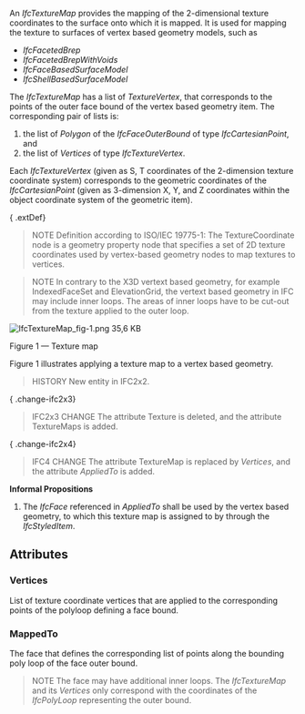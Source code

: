 An _IfcTextureMap_ provides the mapping of the 2-dimensional texture coordinates to the surface onto which it is mapped. It is used for mapping the texture to surfaces of vertex based geometry models, such as

<!-- end of short definition -->


* _IfcFacetedBrep_
* _IfcFacetedBrepWithVoids_
* _IfcFaceBasedSurfaceModel_
* _IfcShellBasedSurfaceModel_

The _IfcTextureMap_ has a list of _TextureVertex_, that corresponds to the points of the outer face bound of the vertex based geometry item. The corresponding pair of lists is:

1. the list of _Polygon_ of the _IfcFaceOuterBound_ of type _IfcCartesianPoint_, and
2. the list of _Vertices_ of type _IfcTextureVertex_.

Each _IfcTextureVertex_ (given as S, T coordinates of the 2-dimension texture coordinate system) corresponds to the geometric coordinates of the _IfcCartesianPoint_ (given as 3-dimension X, Y, and Z coordinates within the object coordinate system of the geometric item).

{ .extDef}
> NOTE Definition according to ISO/IEC 19775-1:
> The TextureCoordinate node is a geometry property node that specifies a set of 2D texture coordinates used by vertex-based geometry nodes to map textures to vertices.

> NOTE In contrary to the X3D vertext based geometry, for example IndexedFaceSet and ElevationGrid, the vertext based geometry in IFC may include inner loops. The areas of inner loops have to be cut-out from the texture applied to the outer loop.

![IfcTextureMap_fig-1.png 35,6 KB](../../../../figures/ifctexturemap_fig-1.png)

Figure 1 — Texture map

Figure 1 illustrates applying a texture map to a vertex based geometry.

> HISTORY New entity in IFC2x2.

{ .change-ifc2x3}
> IFC2x3 CHANGE The attribute Texture is deleted, and the attribute TextureMaps is added.

{ .change-ifc2x4}
> IFC4 CHANGE The attribute TextureMap is replaced by _Vertices_, and the attribute _AppliedTo_ is added.

**Informal Propositions**

1. The _IfcFace_ referenced in _AppliedTo_ shall be used by the vertex based geometry, to which this texture map is assigned to by through the _IfcStyledItem_.

## Attributes

### Vertices
List of texture coordinate vertices that are applied to the corresponding points of the polyloop defining a face bound.

### MappedTo
The face that defines the corresponding list of points along the bounding poly loop of the face outer bound.
> NOTE The face may have additional inner loops. The _IfcTextureMap_ and its _Vertices_ only correspond with the coordinates of the _IfcPolyLoop_ representing the outer bound.
